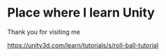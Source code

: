 # Place where I learn Unity

Thank you for visiting me

https://unity3d.com/learn/tutorials/s/roll-ball-tutorial
